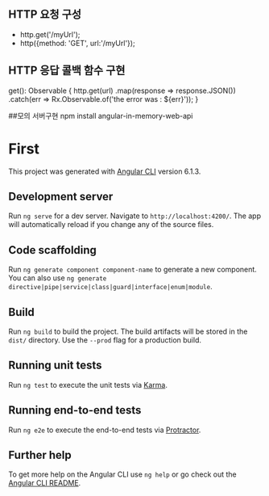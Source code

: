 ## HTTP 요청 구성
 - http.get('/myUrl');
 - http({method: 'GET', url:'/myUrl'});

## HTTP 응답 콜백 함수 구현
get(): Observable<any> {
  http.get(url)
    .map(response => response.JSON())
    .catch(err => Rx.Observable.of('the error was : ${err}'));
}

##모의 서버구현
npm install angular-in-memory-web-api


# First

This project was generated with [Angular CLI](https://github.com/angular/angular-cli) version 6.1.3.

## Development server

Run `ng serve` for a dev server. Navigate to `http://localhost:4200/`. The app will automatically reload if you change any of the source files.

## Code scaffolding

Run `ng generate component component-name` to generate a new component. You can also use `ng generate directive|pipe|service|class|guard|interface|enum|module`.

## Build

Run `ng build` to build the project. The build artifacts will be stored in the `dist/` directory. Use the `--prod` flag for a production build.

## Running unit tests

Run `ng test` to execute the unit tests via [Karma](https://karma-runner.github.io).

## Running end-to-end tests

Run `ng e2e` to execute the end-to-end tests via [Protractor](http://www.protractortest.org/).

## Further help

To get more help on the Angular CLI use `ng help` or go check out the [Angular CLI README](https://github.com/angular/angular-cli/blob/master/README.md).
